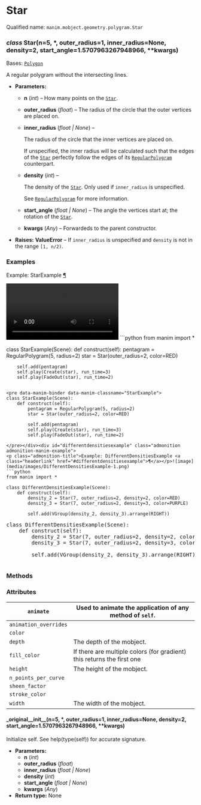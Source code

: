 # Star

Qualified name: `manim.mobject.geometry.polygram.Star`

### *class* Star(n=5, \*, outer_radius=1, inner_radius=None, density=2, start_angle=1.5707963267948966, \*\*kwargs)

Bases: [`Polygon`](manim.mobject.geometry.polygram.Polygon.md#manim.mobject.geometry.polygram.Polygon)

A regular polygram without the intersecting lines.

* **Parameters:**
  * **n** (*int*) – How many points on the [`Star`](#manim.mobject.geometry.polygram.Star).
  * **outer_radius** (*float*) – The radius of the circle that the outer vertices are placed on.
  * **inner_radius** (*float* *|* *None*) – 

    The radius of the circle that the inner vertices are placed on.

    If unspecified, the inner radius will be
    calculated such that the edges of the [`Star`](#manim.mobject.geometry.polygram.Star)
    perfectly follow the edges of its [`RegularPolygram`](manim.mobject.geometry.polygram.RegularPolygram.md#manim.mobject.geometry.polygram.RegularPolygram)
    counterpart.
  * **density** (*int*) – 

    The density of the [`Star`](#manim.mobject.geometry.polygram.Star). Only used if
    `inner_radius` is unspecified.

    See [`RegularPolygram`](manim.mobject.geometry.polygram.RegularPolygram.md#manim.mobject.geometry.polygram.RegularPolygram) for more information.
  * **start_angle** (*float* *|* *None*) – The angle the vertices start at; the rotation of
    the [`Star`](#manim.mobject.geometry.polygram.Star).
  * **kwargs** (*Any*) – Forwardeds to the parent constructor.
* **Raises:**
  **ValueError** – If `inner_radius` is unspecified and `density`
      is not in the range `[1, n/2)`.

### Examples

<div id="starexample" class="admonition admonition-manim-example">
<p class="admonition-title">Example: StarExample <a class="headerlink" href="#starexample">¶</a></p><video
    class="manim-video"
    controls
    loop
    autoplay
    src="./StarExample-1.mp4">
</video>
```python
from manim import *

class StarExample(Scene):
    def construct(self):
        pentagram = RegularPolygram(5, radius=2)
        star = Star(outer_radius=2, color=RED)

        self.add(pentagram)
        self.play(Create(star), run_time=3)
        self.play(FadeOut(star), run_time=2)
```

<pre data-manim-binder data-manim-classname="StarExample">
class StarExample(Scene):
    def construct(self):
        pentagram = RegularPolygram(5, radius=2)
        star = Star(outer_radius=2, color=RED)

        self.add(pentagram)
        self.play(Create(star), run_time=3)
        self.play(FadeOut(star), run_time=2)

</pre></div><div id="differentdensitiesexample" class="admonition admonition-manim-example">
<p class="admonition-title">Example: DifferentDensitiesExample <a class="headerlink" href="#differentdensitiesexample">¶</a></p>![image](media/images/DifferentDensitiesExample-1.png)
```python
from manim import *

class DifferentDensitiesExample(Scene):
    def construct(self):
        density_2 = Star(7, outer_radius=2, density=2, color=RED)
        density_3 = Star(7, outer_radius=2, density=3, color=PURPLE)

        self.add(VGroup(density_2, density_3).arrange(RIGHT))
```

<pre data-manim-binder data-manim-classname="DifferentDensitiesExample">
class DifferentDensitiesExample(Scene):
    def construct(self):
        density_2 = Star(7, outer_radius=2, density=2, color=RED)
        density_3 = Star(7, outer_radius=2, density=3, color=PURPLE)

        self.add(VGroup(density_2, density_3).arrange(RIGHT))

</pre></div>

### Methods

### Attributes

| `animate`             | Used to animate the application of any method of `self`.               |
|-----------------------|------------------------------------------------------------------------|
| `animation_overrides` |                                                                        |
| `color`               |                                                                        |
| `depth`               | The depth of the mobject.                                              |
| `fill_color`          | If there are multiple colors (for gradient) this returns the first one |
| `height`              | The height of the mobject.                                             |
| `n_points_per_curve`  |                                                                        |
| `sheen_factor`        |                                                                        |
| `stroke_color`        |                                                                        |
| `width`               | The width of the mobject.                                              |

#### \_original_\_init_\_(n=5, \*, outer_radius=1, inner_radius=None, density=2, start_angle=1.5707963267948966, \*\*kwargs)

Initialize self.  See help(type(self)) for accurate signature.

* **Parameters:**
  * **n** (*int*)
  * **outer_radius** (*float*)
  * **inner_radius** (*float* *|* *None*)
  * **density** (*int*)
  * **start_angle** (*float* *|* *None*)
  * **kwargs** (*Any*)
* **Return type:**
  None
